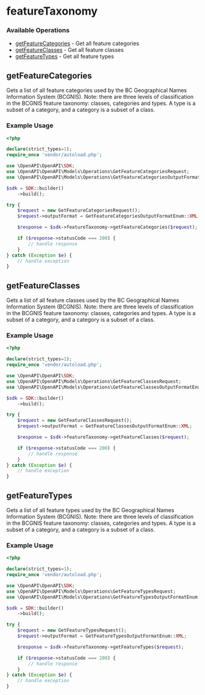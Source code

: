 # featureTaxonomy

### Available Operations

* [getFeatureCategories](#getfeaturecategories) - Get all feature categories
* [getFeatureClasses](#getfeatureclasses) - Get all feature classes
* [getFeatureTypes](#getfeaturetypes) - Get all feature types

## getFeatureCategories

Gets a list of all feature categories used by the BC Geographical Names Information System (BCGNIS).  Note: there are three levels of classification in the BCGNIS feature taxonomy: classes, categories and types.  A type is a subset of a category, and a category is a subset of a class.

### Example Usage

```php
<?php

declare(strict_types=1);
require_once 'vendor/autoload.php';

use \OpenAPI\OpenAPI\SDK;
use \OpenAPI\OpenAPI\Models\Operations\GetFeatureCategoriesRequest;
use \OpenAPI\OpenAPI\Models\Operations\GetFeatureCategoriesOutputFormatEnum;

$sdk = SDK::builder()
    ->build();

try {
    $request = new GetFeatureCategoriesRequest();
    $request->outputFormat = GetFeatureCategoriesOutputFormatEnum::XML;

    $response = $sdk->featureTaxonomy->getFeatureCategories($request);

    if ($response->statusCode === 200) {
        // handle response
    }
} catch (Exception $e) {
    // handle exception
}
```

## getFeatureClasses

Gets a list of all feature classes used by the BC Geographical Names Information System (BCGNIS).  Note: there are three levels of classification in the BCGNIS feature taxonomy: classes, categories and types.  A type is a subset of a category, and a category is a subset of a class.

### Example Usage

```php
<?php

declare(strict_types=1);
require_once 'vendor/autoload.php';

use \OpenAPI\OpenAPI\SDK;
use \OpenAPI\OpenAPI\Models\Operations\GetFeatureClassesRequest;
use \OpenAPI\OpenAPI\Models\Operations\GetFeatureClassesOutputFormatEnum;

$sdk = SDK::builder()
    ->build();

try {
    $request = new GetFeatureClassesRequest();
    $request->outputFormat = GetFeatureClassesOutputFormatEnum::XML;

    $response = $sdk->featureTaxonomy->getFeatureClasses($request);

    if ($response->statusCode === 200) {
        // handle response
    }
} catch (Exception $e) {
    // handle exception
}
```

## getFeatureTypes

Gets a list of all feature types used by the BC Geographical Names Information System (BCGNIS).  Note: there are three levels of classification in the BCGNIS feature taxonomy: classes, categories and types.  A type is a subset of a category, and a category is a subset of a class.

### Example Usage

```php
<?php

declare(strict_types=1);
require_once 'vendor/autoload.php';

use \OpenAPI\OpenAPI\SDK;
use \OpenAPI\OpenAPI\Models\Operations\GetFeatureTypesRequest;
use \OpenAPI\OpenAPI\Models\Operations\GetFeatureTypesOutputFormatEnum;

$sdk = SDK::builder()
    ->build();

try {
    $request = new GetFeatureTypesRequest();
    $request->outputFormat = GetFeatureTypesOutputFormatEnum::XML;

    $response = $sdk->featureTaxonomy->getFeatureTypes($request);

    if ($response->statusCode === 200) {
        // handle response
    }
} catch (Exception $e) {
    // handle exception
}
```
